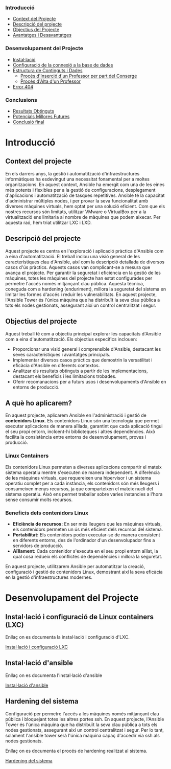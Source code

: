 

### Introducció
- [Context del Projecte](#context-del-projecte)
- [Descripció del projecte](#descripció-del-projecte)
- [Objectius del Projecte](#objectius-del-projecte)
- [Avantatges i Desavantatges](#avantatges-i-desavantatges)

### Desenvolupament del Projecte
- [Instal·lació](#installació)
- [Configuració de la connexió a la base de dades](#configuració-de-la-connexió-a-la-base-de-dades)
- [Estructura de Continguts i Dades](#estructura-de-continguts-i-dades)
  - [Procés d'Inserció d'un Professor per part del Conserge](#procés-dinserció-dun-professor-per-part-del-conserge)
  - [Procés d'Alta d'un Professor](#procés-dalta-dun-professor)
- [Error 404](#error-404)

### Conclusions
- [Resultats Obtinguts](#resultats-obtinguts)
- [Potencials Millores Futures](#potencials-millores-futures)
- [Conclusió final](#conclusió-final)



# Introducció

## Context del projecte

En els darrers anys, la gestió i automatització d'infraestructures informàtiques ha esdevingut una necessitat fonamental per a moltes organitzacions. En aquest context, Ansible ha emergit com una de les eines més potents i flexibles per a la gestió de configuracions, desplegament d'aplicacions i automatització de tasques repetitives. Ansible té la capacitat d'administrar múltiples nodes, i per provar la seva funcionalitat amb diverses màquines virtuals, hem optat per una solució eficient.
Com que els nostres recursos són limitats, utilitzar VMware o VirtualBox per a la virtualització ens limitaria al nombre de màquines que podem aixecar. Per aquesta raó, hem triat utilitzar LXC i LXD.

## Descripció del projecte

Aquest projecte es centra en l'exploració i aplicació pràctica d'Ansible com a eina d'automatització. El treball inclou una visió general de les característiques clau d'Ansible, així com la descripció detallada de diversos casos d'ús pràctics. Aquests casos van complicant-se a mesura que avança el projecte. Per garantir la seguretat i eficiència en la gestió de les màquines, totes les màquines del projecte han estat configurades per permetre l'accés només mitjançant clau pública. Aquesta tècnica, coneguda com a hardening (enduriment), millora la seguretat del sistema en limitar les formes d'accés i reduir les vulnerabilitats. En aquest projecte, l'Ansible Tower és l'única màquina que ha distribuït la seva clau pública a tots els nodes gestionats, assegurant així un control centralitzat i segur.

## Objectius del projecte

Aquest treball té com a objectiu principal explorar les capacitats d'Ansible com a eina d'automatització. Els objectius específics inclouen:

- Proporcionar una visió general i comprensible d'Ansible, destacant les seves característiques i avantatges principals.
- Implementar diversos casos pràctics que demostrin la versatilitat i eficàcia d'Ansible en diferents contextos.
- Analitzar els resultats obtinguts a partir de les implementacions, destacant els beneficis i les limitacions trobades.
- Oferir recomanacions per a futurs usos i desenvolupaments d'Ansible en entorns de producció.

## A què ho aplicarem?

En aquest projecte, aplicarem Ansible en l'administració i gestió de **contenidors Linux**. Els contenidors Linux són una tecnologia que permet executar aplicacions de manera aïllada, garantint que cada aplicació tingui el seu propi entorn, incloent-hi biblioteques i altres dependències. Això facilita la consistència entre entorns de desenvolupament, proves i producció.

### Linux Containers

Els contenidors Linux permeten a diverses aplicacions compartir el mateix sistema operatiu mentre s'executen de manera independent. A diferència de les màquines virtuals, que requereixen una hipervisor i un sistema operatiu complet per a cada instància, els contenidors són més lleugers i consumeixen menys recursos, ja que comparteixen el mateix nucli del sistema operatiu. Això ens permet treballar sobre varies instancies a l'hora sense consumir molts recursos.

### Beneficis dels contenidors Linux

- **Eficiència de recursos:** En ser més lleugers que les màquines virtuals, els contenidors permeten un ús més eficient dels recursos del sistema.
- **Portabilitat:** Els contenidors poden executar-se de manera consistent en diferents entorns, des de l'ordinador d'un desenvolupador fins a servidors de producció.
- **Aïllament:** Cada contenidor s'executa en el seu propi entorn aïllat, la qual cosa redueix els conflictes de dependències i millora la seguretat.

En aquest projecte, utilitzarem Ansible per automatitzar la creació, configuració i gestió de contenidors Linux, demostrant així la seva eficàcia en la gestió d'infraestructures modernes.

# Desenvolupament del Projecte

## Instal·lació i configuració de Linux containers (LXC)

Enllaç on es documenta la instal·lació i configuració d'LXC.

[Instal·lació i configuració LXC](./instalacioLXC.md)

## Instal·lació d'ansible

Enllaç on es documenta l'instal·lació d'ansible

[Instal·lació d'ansible](./instalacioAnsible.md)

## Hardening del sistema

Configuració per permetre l'accés a les màquines només mitjançant clau pública i bloquejant totes les altres portes ssh. En aquest projecte, l'Ansible Tower és l'única màquina que ha distribuït la seva clau pública a tots els nodes gestionats, assegurant així un control centralitzat i segur. Per lo tant, solament l'ansible tower serà l'única màquina capaç d'accedir via ssh als nodes gestionats.

Enllaç on es documenta el procés de hardening realitzat al sistema. 

[Hardening del sistema](./hardening.md)

